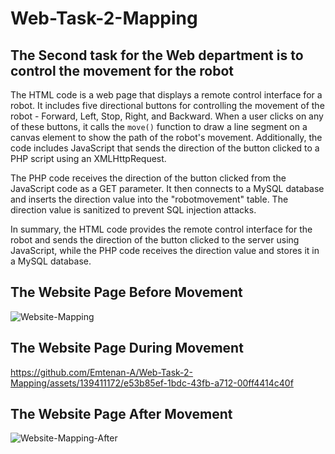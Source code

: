 # Web-Task-2-Mapping

## The Second task for the Web department is to control the movement for the robot

The HTML code is a web page that displays a remote control interface for a robot. It includes five directional buttons for controlling the movement of the robot - Forward, Left, Stop, Right, and Backward. When a user clicks on any of these buttons, it calls the `move()` function to draw a line segment on a canvas element to show the path of the robot's movement. Additionally, the code includes JavaScript that sends the direction of the button clicked to a PHP script using an XMLHttpRequest.

The PHP code receives the direction of the button clicked from the JavaScript code as a GET parameter. It then connects to a MySQL database and inserts the direction value into the "robotmovement" table. The direction value is sanitized to prevent SQL injection attacks.

In summary, the HTML code provides the remote control interface for the robot and sends the direction of the button clicked to the server using JavaScript, while the PHP code receives the direction value and stores it in a MySQL database.

## The Website Page Before Movement
![Website-Mapping](https://github.com/Emtenan-A/Web-Task-2-Mapping/assets/139411172/8ae0c9da-0287-4f2a-a386-3b85a0ceb852)

## The Website Page During Movement 
https://github.com/Emtenan-A/Web-Task-2-Mapping/assets/139411172/e53b85ef-1bdc-43fb-a712-00ff4414c40f


## The Website Page After Movement
![Website-Mapping-After](https://github.com/Emtenan-A/Web-Task-2-Mapping/assets/139411172/eb8080b6-6ae1-4f4a-8ea8-620d33035ced)


